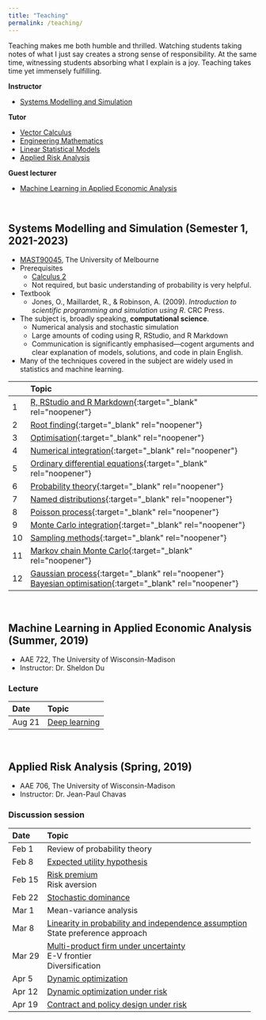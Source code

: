 ```yaml
---
title: "Teaching"
permalink: /teaching/
---
```

Teaching makes me both humble and thrilled. Watching students taking notes of what I just say creates a strong sense of responsibility. At the same time, witnessing students absorbing what I explain is a joy. Teaching takes time yet immensely fulfilling.

**Instructor**
- [Systems Modelling and Simulation](#systems-modelling-and-simulation)

**Tutor**
- [Vector Calculus](https://handbook.unimelb.edu.au/subjects/mast20009/print)
- [Engineering Mathematics](https://handbook.unimelb.edu.au/subjects/mast20029/print)
- [Linear Statistical Models](https://handbook.unimelb.edu.au/subjects/mast30025/print)
- [Applied Risk Analysis](#applied-risk-analysis-spring-2019)

**Guest lecturer**
- [Machine Learning in Applied Economic Analysis](#machine-learning-in-applied-economic-analysis-summer-2019)

<br/>


## Systems Modelling and Simulation (Semester 1, 2021-2023)
- [MAST90045](https://handbook.unimelb.edu.au/2023/subjects/mast90045/print), The University of Melbourne
- Prerequisites
  - [Calculus 2](https://handbook.unimelb.edu.au/subjects/mast10006/print)
  - Not required, but basic understanding of probability is very helpful.
- Textbook
  - Jones, O., Maillardet, R., & Robinson, A. (2009). *Introduction to scientific programming and simulation using R*. CRC Press.
- The subject is, broadly speaking, **computational science**.
  - Numerical analysis and stochastic simulation
  - Large amounts of coding using R, RStudio, and R Markdown
  - Communication is significantly emphasised—cogent arguments and clear explanation of models, solutions, and code in plain English.
- Many of the techniques covered in the subject are widely used in statistics and machine learning.

| | Topic |
| :--- | :--- |
| 1 | [R, RStudio and R Markdown](./MAST90045/r_rstudio_rmarkdown.html){:target="_blank" rel="noopener"} |
| 2 | [Root finding](./MAST90045/root_finding.html){:target="_blank" rel="noopener"} |
| 3 | [Optimisation](./MAST90045/optimisation.html){:target="_blank" rel="noopener"} |
| 4 | [Numerical integration](./MAST90045/numerical_integration.html){:target="_blank" rel="noopener"} |
| 5 | [Ordinary differential equations](./MAST90045/ode.html){:target="_blank" rel="noopener"} |
| 6 | [Probability theory](./MAST90045/probability_theory.html){:target="_blank" rel="noopener"} |
| 7 | [Named distributions](./MAST90045/named_distributions.html){:target="_blank" rel="noopener"} |
| 8 | [Poisson process](./MAST90045/poisson_process.html){:target="_blank" rel="noopener"} |
| 9 | [Monte Carlo integration](./MAST90045/mc_integration.html){:target="_blank" rel="noopener"} |
| 10 | [Sampling methods](./MAST90045/sampling_methods.html){:target="_blank" rel="noopener"} |
| 11 | [Markov chain Monte Carlo](./MAST90045/mcmc.html){:target="_blank" rel="noopener"} |
| 12 | [Gaussian process](./MAST90045/bo.html#gaussian-process){:target="_blank" rel="noopener"}<br /> [Bayesian optimisation](./MAST90045/bo.html){:target="_blank" rel="noopener"} |

<br/>


## Machine Learning in Applied Economic Analysis (Summer, 2019)

* AAE 722, The University of Wisconsin-Madison
* Instructor: Dr. Sheldon Du

### Lecture

| Date | Topic |
| :--- | :--- |
| Aug 21 | [Deep learning](./UW/AAE722DL.pdf) |

<!--
<a href="https://colab.research.google.com/drive/1b-4tMdbJCuPylJZH3gbliDJWhORvgjmj">exercise 1</a><br>
<a href="https://colab.research.google.com/drive/1WRnpuaSOXbJ17WoWW2aWg9qevCLrgIWH">exercise 2</a><br>
<a href="https://colab.research.google.com/drive/1OqQIFswr8X3Gl2FQfOotTPLXRvCU2bPM">exercise 3</a>
-->

<br/>


## Applied Risk Analysis (Spring, 2019)

* AAE 706, The University of Wisconsin-Madison
* Instructor: Dr. Jean-Paul Chavas

### Discussion session

| Date | Topic |
| :--- | :--- |
| Feb 1 | Review of probability theory |
| Feb 8 | [Expected utility hypothesis](./UW/aae706_disc_20190208.pdf) |
| Feb 15 | [Risk premium](./UW/aae706_disc_20190215.pdf)<br/>Risk aversion |
| Feb 22 | [Stochastic dominance](./UW/aae706_disc_20190222.pdf) |
| Mar 1 | Mean-variance analysis|
| Mar 8 | [Linearity in probability and independence assumption](./UW/aae706_disc_20190308.pdf)<br/>State preference approach |
| Mar 29 | [Multi-product firm under uncertainty](./UW/aae706_disc_20190329.pdf)<br/>E-V frontier<br/>Diversification |
| Apr 5 | [Dynamic optimization](./UW/aae706_disc_20190405.pdf) |
| Apr 12 | [Dynamic optimization under risk](./UW/aae706_disc_20190412.pdf) |
| Apr 19 | [Contract and policy design under risk](./UW/aae706_disc_20190419.pdf) |

<!--
<a href="./UW/solver_tutorial.xlsx">Solver demo</a>
<a href="./UW/aae706_disc_20190201.pdf">notes</a>
-->

<br />
